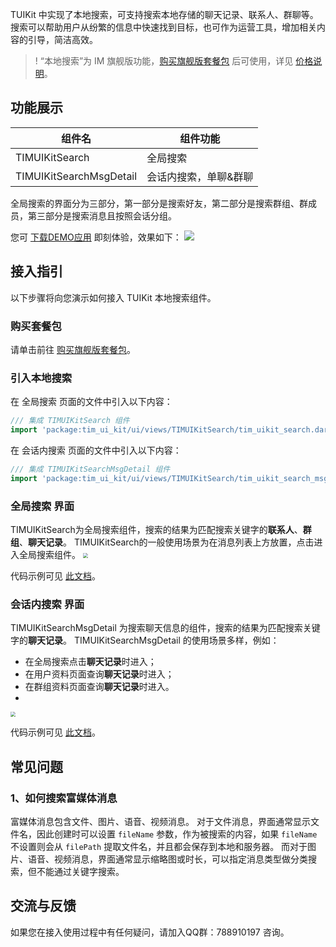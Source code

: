 TUIKit 中实现了本地搜索，可支持搜索本地存储的聊天记录、联系人、群聊等。搜索可以帮助用户从纷繁的信息中快速找到目标，也可作为运营工具，增加相关内容的引导，简洁高效。

>! “本地搜索”为 IM 旗舰版功能，[购买旗舰版套餐包](https://buy.cloud.tencent.com/avc?from=17473) 后可使用，详见 [价格说明](https://cloud.tencent.com/document/product/269/11673?from=17175#.E5.9F.BA.E7.A1.80.E6.9C.8D.E5.8A.A1.E8.AF.A6.E6.83.85)。


## 功能展示
| 组件名               | 组件功能           |
| -------------------- | ------------------ |
| TIMUIKitSearch       | 全局搜索           |
| TIMUIKitSearchMsgDetail  | 会话内搜索，单聊&群聊           |

全局搜索的界面分为三部分，第一部分是搜索好友，第二部分是搜索群组、群成员，第三部分是搜索消息且按照会话分组。

您可 [下载DEMO应用](https://cloud.tencent.com/document/product/269/36852) 即刻体验，效果如下：
![](https://qcloudimg.tencent-cloud.cn/raw/11fadc4fdf8ff39b60f07009c23132d0.gif)

## 接入指引
以下步骤将向您演示如何接入 TUIKit 本地搜索组件。

### 购买套餐包
请单击前往 [购买旗舰版套餐包](https://cloud.tencent.com/document/product/269/32458)。

### 引入本地搜索

在 全局搜索 页面的文件中引入以下内容：
```dart
/// 集成 TIMUIKitSearch 组件
import 'package:tim_ui_kit/ui/views/TIMUIKitSearch/tim_uikit_search.dart';             
```

在 会话内搜索 页面的文件中引入以下内容：
```dart
/// 集成 TIMUIKitSearchMsgDetail 组件
import 'package:tim_ui_kit/ui/views/TIMUIKitSearch/tim_uikit_search_msg_detail.dart';           
```

### 全局搜索 界面
TIMUIKitSearch为全局搜索组件，搜索的结果为匹配搜索关键字的**联系人**、**群组**、**聊天记录**。
TIMUIKitSearch的一般使用场景为在消息列表上方放置，点击进入全局搜索组件。
<img src="https://qcloudimg.tencent-cloud.cn/raw/1e9aab6e5e1f33704e67bcc545c88785.png" style="zoom:50%;"/>


代码示例可见 [此文档](https://comm.qq.com/im/doc/flutter/uikit-sdk-api/TIMUIKitSearch/)。

### 会话内搜索 界面
TIMUIKitSearchMsgDetail 为搜索聊天信息的组件，搜索的结果为匹配搜索关键字的**聊天记录**。
TIMUIKitSearchMsgDetail 的使用场景多样，例如：
- 在全局搜索点击**聊天记录**时进入；
- 在用户资料页面查询**聊天记录**时进入；
- 在群组资料页面查询**聊天记录**时进入。
- 
<img src="https://qcloudimg.tencent-cloud.cn/raw/4923c2696d491ceafb1fd6cd234a0e3a.png" style="zoom:50%;"/>

代码示例可见 [此文档](https://comm.qq.com/im/doc/flutter/uikit-sdk-api/TIMUIKitSearch/)。

## 常见问题
### 1、如何搜索富媒体消息
富媒体消息包含文件、图片、语音、视频消息。
对于文件消息，界面通常显示文件名，因此创建时可以设置 `fileName` 参数，作为被搜索的内容，如果 `fileName` 不设置则会从 `filePath` 提取文件名，并且都会保存到本地和服务器。
而对于图片、语音、视频消息，界面通常显示缩略图或时长，可以指定消息类型做分类搜索，但不能通过关键字搜索。

[](id:feedback)
## 交流与反馈
如果您在接入使用过程中有任何疑问，请加入QQ群：788910197 咨询。
